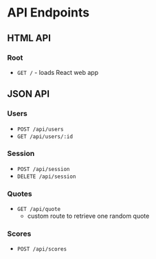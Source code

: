 # API Endpoints

## HTML API

### Root

- `GET /` - loads React web app

## JSON API

### Users

- `POST /api/users`
- `GET /api/users/:id`

### Session

- `POST /api/session`
- `DELETE /api/session`

### Quotes

- `GET /api/quote`
  - custom route to retrieve one random quote

### Scores

- `POST /api/scores`
